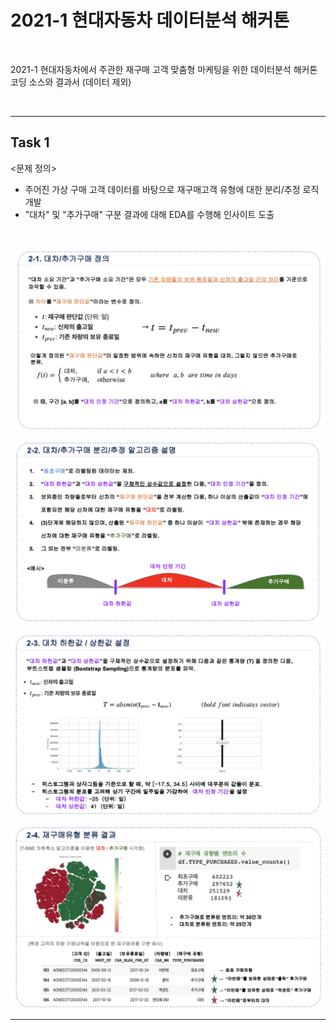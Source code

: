# 2021-1 현대자동차 데이터분석 해커톤

<br>

2021-1 현대자동차에서 주관한 재구매 고객 맞춤형 마케팅을 위한 데이터분석 해커톤 코딩 소스와 결과서 (데이터 제외)

<br>

---

## Task 1

<문제 정의>

- 주어진 가상 구매 고객 데이터를 바탕으로 재구매고객 유형에 대한 분리/추정 로직 개발
- "대차" 및 "추가구매" 구분 결과에 대해 EDA를 수행해 인사이트 도출

<br>

![Image](./Image/1-1.png)



![Image](./Image/1-2.png)

![Image](./Image/1-3.png)

![Image](./Image/1-4.png)



---

